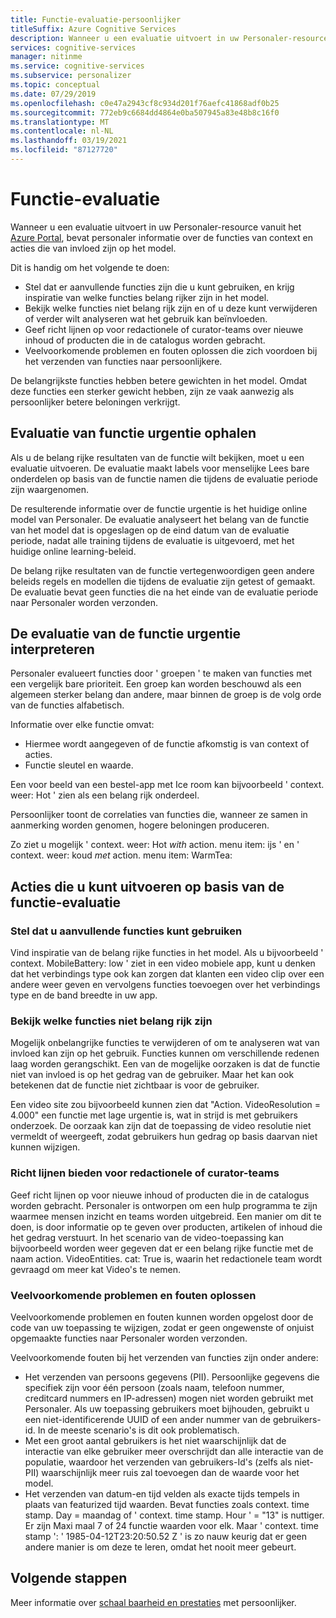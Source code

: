 ```yaml
---
title: Functie-evaluatie-persoonlijker
titleSuffix: Azure Cognitive Services
description: Wanneer u een evaluatie uitvoert in uw Personaler-resource vanuit het Azure Portal, bevat Personaler informatie over de functies van context en acties die van invloed zijn op het model.
services: cognitive-services
manager: nitinme
ms.service: cognitive-services
ms.subservice: personalizer
ms.topic: conceptual
ms.date: 07/29/2019
ms.openlocfilehash: c0e47a2943cf8c934d201f76aefc41868adf0b25
ms.sourcegitcommit: 772eb9c6684dd4864e0ba507945a83e48b8c16f0
ms.translationtype: MT
ms.contentlocale: nl-NL
ms.lasthandoff: 03/19/2021
ms.locfileid: "87127720"
---
```

# <a name="feature-evaluation"></a>Functie-evaluatie

Wanneer u een evaluatie uitvoert in uw Personaler-resource vanuit het [Azure Portal](https://portal.azure.com), bevat personaler informatie over de functies van context en acties die van invloed zijn op het model. 

Dit is handig om het volgende te doen:

* Stel dat er aanvullende functies zijn die u kunt gebruiken, en krijg inspiratie van welke functies belang rijker zijn in het model.
* Bekijk welke functies niet belang rijk zijn en of u deze kunt verwijderen of verder wilt analyseren wat het gebruik kan beïnvloeden.
* Geef richt lijnen op voor redactionele of curator-teams over nieuwe inhoud of producten die in de catalogus worden gebracht.
* Veelvoorkomende problemen en fouten oplossen die zich voordoen bij het verzenden van functies naar persoonlijkere.

De belangrijkste functies hebben betere gewichten in het model. Omdat deze functies een sterker gewicht hebben, zijn ze vaak aanwezig als persoonlijker betere beloningen verkrijgt.

## <a name="getting-feature-importance-evaluation"></a>Evaluatie van functie urgentie ophalen

Als u de belang rijke resultaten van de functie wilt bekijken, moet u een evaluatie uitvoeren. De evaluatie maakt labels voor menselijke Lees bare onderdelen op basis van de functie namen die tijdens de evaluatie periode zijn waargenomen.

De resulterende informatie over de functie urgentie is het huidige online model van Personaler. De evaluatie analyseert het belang van de functie van het model dat is opgeslagen op de eind datum van de evaluatie periode, nadat alle training tijdens de evaluatie is uitgevoerd, met het huidige online learning-beleid. 

De belang rijke resultaten van de functie vertegenwoordigen geen andere beleids regels en modellen die tijdens de evaluatie zijn getest of gemaakt.  De evaluatie bevat geen functies die na het einde van de evaluatie periode naar Personaler worden verzonden.

## <a name="how-to-interpret-the-feature-importance-evaluation"></a>De evaluatie van de functie urgentie interpreteren

Personaler evalueert functies door ' groepen ' te maken van functies met een vergelijk bare prioriteit. Een groep kan worden beschouwd als een algemeen sterker belang dan andere, maar binnen de groep is de volg orde van de functies alfabetisch.

Informatie over elke functie omvat:

* Hiermee wordt aangegeven of de functie afkomstig is van context of acties.
* Functie sleutel en waarde.

Een voor beeld van een bestel-app met Ice room kan bijvoorbeeld ' context. weer: Hot ' zien als een belang rijk onderdeel.

Persoonlijker toont de correlaties van functies die, wanneer ze samen in aanmerking worden genomen, hogere beloningen produceren.

Zo ziet u mogelijk ' context. weer: Hot *with* action. menu item: ijs ' en ' context. weer: koud *met* action. menu item: WarmTea:

## <a name="actions-you-can-take-based-on-feature-evaluation"></a>Acties die u kunt uitvoeren op basis van de functie-evaluatie

### <a name="imagine-additional-features-you-could-use"></a>Stel dat u aanvullende functies kunt gebruiken

Vind inspiratie van de belang rijke functies in het model. Als u bijvoorbeeld ' context. MobileBattery: low ' ziet in een video mobiele app, kunt u denken dat het verbindings type ook kan zorgen dat klanten een video clip over een andere weer geven en vervolgens functies toevoegen over het verbindings type en de band breedte in uw app.

### <a name="see-what-features-are-not-important"></a>Bekijk welke functies niet belang rijk zijn

Mogelijk onbelangrijke functies te verwijderen of om te analyseren wat van invloed kan zijn op het gebruik. Functies kunnen om verschillende redenen laag worden gerangschikt. Een van de mogelijke oorzaken is dat de functie niet van invloed is op het gedrag van de gebruiker. Maar het kan ook betekenen dat de functie niet zichtbaar is voor de gebruiker. 

Een video site zou bijvoorbeeld kunnen zien dat "Action. VideoResolution = 4.000" een functie met lage urgentie is, wat in strijd is met gebruikers onderzoek. De oorzaak kan zijn dat de toepassing de video resolutie niet vermeldt of weergeeft, zodat gebruikers hun gedrag op basis daarvan niet kunnen wijzigen.

### <a name="provide-guidance-to-editorial-or-curation-teams"></a>Richt lijnen bieden voor redactionele of curator-teams

Geef richt lijnen op voor nieuwe inhoud of producten die in de catalogus worden gebracht. Personaler is ontworpen om een hulp programma te zijn waarmee mensen inzicht en teams worden uitgebreid. Een manier om dit te doen, is door informatie op te geven over producten, artikelen of inhoud die het gedrag verstuurt. In het scenario van de video-toepassing kan bijvoorbeeld worden weer gegeven dat er een belang rijke functie met de naam action. VideoEntities. cat: True is, waarin het redactionele team wordt gevraagd om meer kat Video's te nemen.

### <a name="troubleshoot-common-problems-and-mistakes"></a>Veelvoorkomende problemen en fouten oplossen

Veelvoorkomende problemen en fouten kunnen worden opgelost door de code van uw toepassing te wijzigen, zodat er geen ongewenste of onjuist opgemaakte functies naar Personaler worden verzonden. 

Veelvoorkomende fouten bij het verzenden van functies zijn onder andere:

* Het verzenden van persoons gegevens (PII). Persoonlijke gegevens die specifiek zijn voor één persoon (zoals naam, telefoon nummer, creditcard nummers en IP-adressen) mogen niet worden gebruikt met Personaler. Als uw toepassing gebruikers moet bijhouden, gebruikt u een niet-identificerende UUID of een ander nummer van de gebruikers-id. In de meeste scenario's is dit ook problematisch.
* Met een groot aantal gebruikers is het niet waarschijnlijk dat de interactie van elke gebruiker meer overschrijdt dan alle interactie van de populatie, waardoor het verzenden van gebruikers-Id's (zelfs als niet-PII) waarschijnlijk meer ruis zal toevoegen dan de waarde voor het model.
* Het verzenden van datum-en tijd velden als exacte tijds tempels in plaats van featurized tijd waarden. Bevat functies zoals context. time stamp. Day = maandag of ' context. time stamp. Hour ' = "13" is nuttiger. Er zijn Maxi maal 7 of 24 functie waarden voor elk. Maar ' context. time stamp ': ' 1985-04-12T23:20:50.52 Z ' is zo nauw keurig dat er geen andere manier is om deze te leren, omdat het nooit meer gebeurt.

## <a name="next-steps"></a>Volgende stappen

Meer informatie over [schaal baarheid en prestaties](concepts-scalability-performance.md) met persoonlijker.

